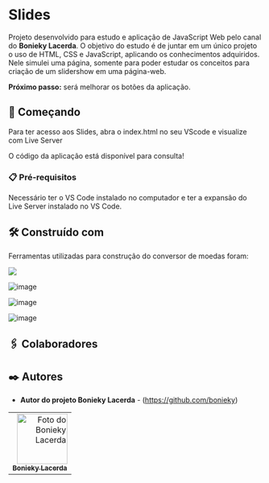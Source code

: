 # Slides # 

Projeto desenvolvido para estudo e aplicação de JavaScript Web pelo canal do **Bonieky Lacerda**.
O objetivo do estudo é de juntar em um único projeto o uso de HTML, CSS e JavaScript, aplicando os conhecimentos adquiridos.
Nele simulei uma página, somente para poder estudar os conceitos para criação de um slidershow em uma página-web.


**Próximo passo:** será melhorar os botões da aplicação.

## 🚀 Começando

Para ter acesso aos Slides, abra o index.html no seu VScode e visualize com Live Server

O código da aplicação está disponível para consulta!

### 📋 Pré-requisitos

Necessário ter o VS Code instalado no computador e ter a expansão do Live Server instalado no VS Code.



## 🛠️ Construído com

Ferramentas utilizadas para construção do conversor de moedas foram:

<img src="https://img.shields.io/badge/HTML-FF0000?style=for-the-badge&logo=html5&logoColor=white">

![image](https://img.shields.io/badge/CSS-0000CD?&style=for-the-badge&logo=css3&logoColor=white)

![image](https://img.shields.io/badge/JavaScript-F7DF1E?style=for-the-badge&logo=javascript&logoColor=black)

![image](https://camo.githubusercontent.com/194ae9b0be9bfd4caedab16de320d3987f4c144112461590a206262d21eb769b/68747470733a2f2f696d672e736869656c64732e696f2f62616467652f2d56697375616c25323053747564696f253230436f64652d3333333333333f7374796c653d666c6174266c6f676f3d76697375616c2d73747564696f2d636f6465266c6f676f436f6c6f723d303037414343)


## 🖇️ Colaboradores

<table>
  <tr>
    <td align="right">
      <a href="https://github.com/bonieky" target="blank">
          <img src="https://avatars.githubusercontent.com/u/459858?v=4" width="100px;" alt="Foto do Bonieky Lacerda"/><br>
          <sub>
          <b>Bonieky Lacerda</b>
        </sub>
      </a>
    </td>


## ✒️ Autores

- **Autor do projeto Bonieky Lacerda** - (https://github.com/bonieky)
